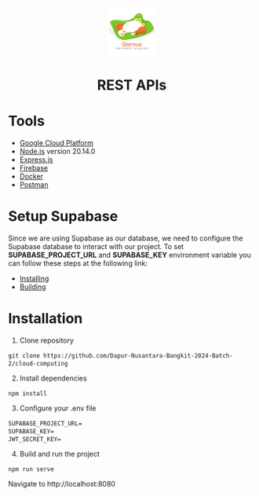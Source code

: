 <div align="center">
  <img src="https://github.com/Dapur-Nusantara-Bangkit-2024-Batch-2/.github/blob/main/profile/assets/logodarnus%201.png" alt="Logo Darnus" style="width: 20%;">
  <h1>REST APIs</h1>
</div>

# Tools
- [Google Cloud Platform](https://cloud.google.com/)
- [Node.js](https://nodejs.org/en) version 20.14.0
- [Express.js](https://expressjs.com/)
- [Firebase](https://supabase.com/)
- [Docker](https://www.docker.com/)
- [Postman](https://www.postman.com/)

# Setup Supabase
Since we are using Supabase as our database, we need to configure the Supabase database to interact with our project. To set **SUPABASE_PROJECT_URL** and **SUPABASE_KEY** environment variable you can follow these steps at the following link: 
- [Installing](https://supabase.com/docs/reference/javascript/installing)
- [Building](https://medium.com/@heshramsis/building-a-crud-app-with-supabase-and-express-a-step-by-step-guide-for-junior-developers-81456b850910)

# Installation
1. Clone repository
```
git clone https://github.com/Dapur-Nusantara-Bangkit-2024-Batch-2/cloud-computing
```
2. Install dependencies
```
npm install
```
3. Configure your .env file
```
SUPABASE_PROJECT_URL=
SUPABASE_KEY=
JWT_SECRET_KEY=
```
4. Build and run the project
```
npm run serve
```
Navigate to http://localhost:8080
